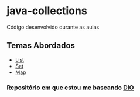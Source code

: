 # java-collections

Código desenvolvido durante as aulas


## Temas Abordados

+ [List](src/lista/Readme.md)
+ [Set](src/set/README.md)
+ [Map](src/map/README.md)



### Repositório em que estou me baseando [DIO](https://github.com/cami-la/collections-java-api-2023/tree/master/src/main/java/list)
